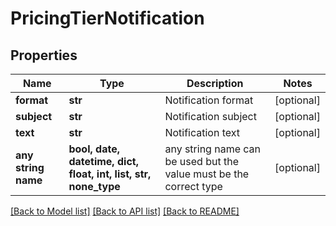 # PricingTierNotification


## Properties
Name | Type | Description | Notes
------------ | ------------- | ------------- | -------------
**format** | **str** | Notification format | [optional] 
**subject** | **str** | Notification subject | [optional] 
**text** | **str** | Notification text | [optional] 
**any string name** | **bool, date, datetime, dict, float, int, list, str, none_type** | any string name can be used but the value must be the correct type | [optional]

[[Back to Model list]](../README.md#documentation-for-models) [[Back to API list]](../README.md#documentation-for-api-endpoints) [[Back to README]](../README.md)


